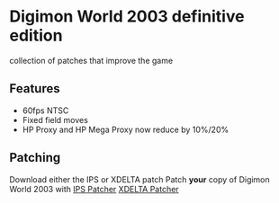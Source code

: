 # Digimon World 2003 definitive edition
collection of patches that improve the game

## Features
- 60fps NTSC
- Fixed field moves
- HP Proxy and HP Mega Proxy now reduce by 10%/20%

## Patching
Download either the IPS or XDELTA patch
Patch **your** copy of Digimon World 2003 with
[IPS Patcher](https://www.romhacking.net/patch/)
[XDELTA Patcher](https://www.romhacking.net/utilities/598/)
